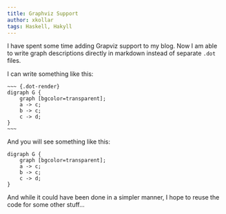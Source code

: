 ```yaml
---
title: Graphviz Support
author: xkollar
tags: Haskell, Hakyll
---
```


I have spent some time adding Grapviz support to my blog.
Now I am able to write graph descriptions directly in
markdown instead of separate `.dot` files.

I can write something like this:

~~~~
~~~ {.dot-render}
digraph G {
    graph [bgcolor=transparent];
    a -> c;
    b -> c;
    c -> d;
}
~~~
~~~~

And you will see something like this:

~~~ {.dot-render}
digraph G {
    graph [bgcolor=transparent];
    a -> c;
    b -> c;
    c -> d;
}
~~~

And while it could have been done in a simpler manner,
I hope to reuse the code for some other stuff...
